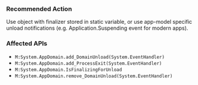 ### Recommended Action
Use object with finalizer stored in static variable, or use app-model specific unload notifications (e.g. Application.Suspending event for modern apps).

### Affected APIs
* `M:System.AppDomain.add_DomainUnload(System.EventHandler)`
* `M:System.AppDomain.add_ProcessExit(System.EventHandler)`
* `M:System.AppDomain.IsFinalizingForUnload`
* `M:System.AppDomain.remove_DomainUnload(System.EventHandler)`
